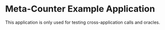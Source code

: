 <!-- cargo-rdme start -->

# Meta-Counter Example Application

This application is only used for testing cross-application calls and oracles.

<!-- cargo-rdme end -->
